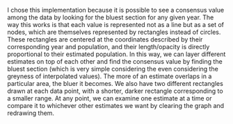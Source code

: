 I chose this implementation because it is possible to see a consensus value among the data by looking for the bluest section for any given year. The way this works is that each value is represented not as a line but as a set of nodes, which are themselves represented by rectangles instead of circles. These rectangles are centered at the coordinates described by their corresponding year and population, and their length/opacity is directly proportional to their estimated population. In this way, we can layer different estimates on top of each other and find the consensus value by finding the bluest section (which is very simple considering the even considering the greyness of interpolated values). The more of an estimate overlaps in a particular area, the bluer it becomes. We also have two different rectangles drawn at each data point, with a shorter, darker rectangle corresponding to a smaller range. At any point, we can examine one estimate at a time or compare it to whichever other estimates we want by clearing the graph and redrawing them. 